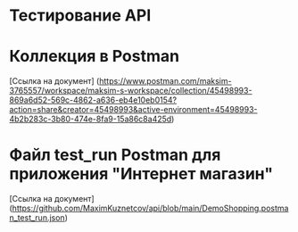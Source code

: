 # Тестирование API

# Коллекция в Postman
 [Ссылка на документ] (https://www.postman.com/maksim-3765557/workspace/maksim-s-workspace/collection/45498993-869a6d52-569c-4862-a636-eb4e10eb0154?action=share&creator=45498993&active-environment=45498993-4b2b283c-3b80-474e-8fa9-15a86c8a425d)
# Файл test_run Postman для приложения "Интернет магазин" 
[Ссылка на документ] (https://github.com/MaximKuznetcov/api/blob/main/DemoShopping.postman_test_run.json)
